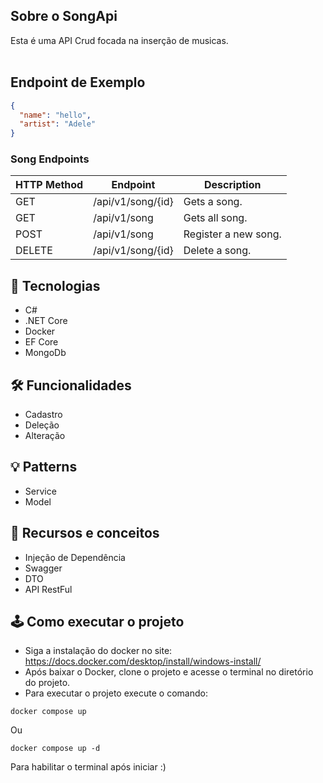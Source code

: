 ## Sobre o SongApi
Esta é uma API Crud focada na inserção de musicas.
<br>
<br>

## Endpoint de Exemplo
```json
{
  "name": "hello",
  "artist": "Adele"
}
```

### Song Endpoints

| HTTP Method | Endpoint             | Description            |
|-------------|----------------------|------------------------|
| GET         | /api/v1/song/{id}    | Gets a song.           |
| GET         | /api/v1/song         | Gets all song.         |
| POST        | /api/v1/song         | Register a new song.   |
| DELETE      | /api/v1/song/{id}    | Delete a song.         |

## 📡 Tecnologias
- C#
- .NET Core
- Docker
- EF Core
- MongoDb

## 🛠 Funcionalidades
- Cadastro
- Deleção
- Alteração

## 💡 Patterns
- Service
- Model

## 📖 Recursos e conceitos
- Injeção de Dependência
- Swagger
- DTO
- API RestFul

## 🕹 Como executar o projeto 
- Siga a instalação do docker no site: https://docs.docker.com/desktop/install/windows-install/
- Após baixar o Docker, clone o projeto e acesse o terminal no diretório do projeto.
- Para executar o projeto execute o comando:
```
docker compose up 
```
Ou 
```
docker compose up -d
```
Para habilitar o terminal após iniciar :)
